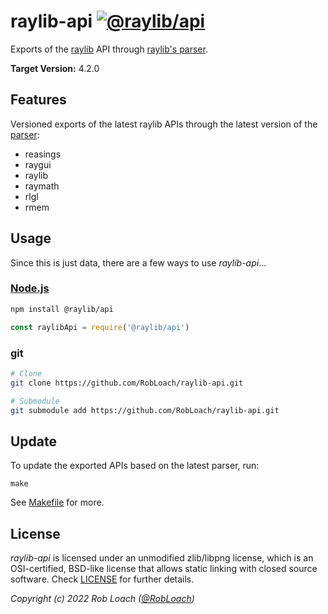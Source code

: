 # raylib-api [![@raylib/api](http://img.shields.io/npm/v/@raylib/api.svg)](https://npmjs.org/package/@raylib/api "@raylib/api on npm")

Exports of the [raylib](https://github.com/raysan5/raylib/) API through [raylib's parser](https://github.com/raysan5/raylib/tree/master/parser).

**Target Version:** 4.2.0

## Features

Versioned exports of the latest raylib APIs through the latest version of the [parser](https://github.com/raysan5/raylib/tree/master/parser):

- reasings
- raygui
- raylib
- raymath
- rlgl
- rmem

## Usage

Since this is just data, there are a few ways to use *raylib-api*...

### [Node.js](https://www.npmjs.com/package/@raylib/api)

``` bash
npm install @raylib/api
```

``` js
const raylibApi = require('@raylib/api')
```

### git

``` bash
# Clone
git clone https://github.com/RobLoach/raylib-api.git

# Submodule
git submodule add https://github.com/RobLoach/raylib-api.git
```

## Update

To update the exported APIs based on the latest parser, run:

```
make
```

See [Makefile](Makefile) for more.

## License

*raylib-api* is licensed under an unmodified zlib/libpng license, which is an OSI-certified,
BSD-like license that allows static linking with closed source software. Check [LICENSE](LICENSE) for further details.

*Copyright (c) 2022 Rob Loach ([@RobLoach](https://twitter.com/RobLoach))*
